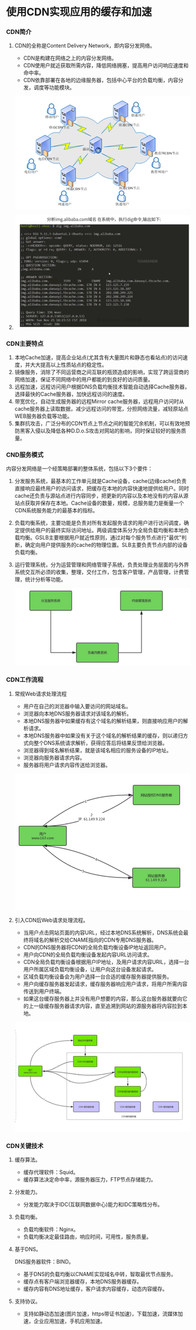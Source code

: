 # 使用CDN实现应用的缓存和加速

### CDN简介

1. CDN的全称是Content Delivery Network，即内容分发网络。

   * CDN是构建在网络之上的内容分发网络。
   * CDN使用户就近获取所需内容，降低网络拥塞，提高用户访问响应速度和命中率。
   * CDN依靠部署在各地的边缘服务器，包括中心平台的负载均衡，内容分发，调度等功能模块。

   ![image-20190630155056956](assets/image-20190630155056956.png)

   

2. ![image-20190630155243083](assets/image-20190630155243083.png)

### CDN主要特点

1. 本地Cache加速，提高企业站点(尤其含有大量图片和静态也看站点)的访问速度，并大大提高以上性质站点的稳定性。
2. 镜像服务，消除了不同运营商之间互联的瓶颈造成的影响，实现了跨运营商的网络加速，保证不同网络中的用户都能的到良好的访问质量。
3. 远程加速，远程访问用户根据DNS负载均衡技术智能自动选择Cache服务器，选择最快的Cache服务器，加快远程访问的速度。
4. 带宽优化，自动生成服务器的远程Mirror cache服务器，远程用户访问时从cache服务器上读取数据，减少远程访问的带宽，分担网络流量，减轻原站点WEB服务器负载等功能。
5. 集群抗攻击，广泛分布的CDN节点上节点之间的智能冗余机制，可以有效地预防黑客入侵以及降低各种D.D.o.S攻击对网站的影响，同时保证较好的服务质量。

### CND服务模式

内容分发网络是一个经策略部署的整体系统，包括以下3个要件：

1. 分发服务系统，最基本的工作单元就是Cache设备，cache(边缘cache)负责直接响应最终用户的访问请求，把缓存在本地的内容快速地提供给用户。同时cache还负责与源站点进行内容同步，把更新的内容以及本地没有的内容从源站点获取并保存在本地。Cache设备的数量，规模，总服务能力是衡量一个CDN系统服务能力的最基本的指标。

2. 负载均衡系统，主要功能是负责对所有发起服务请求的用户进行访问调度，确定提供给用户的最终实际访问地址。两级调度体系分为全局负载均衡和本地负载均衡。GSLB主要根据用户就近性原则，通过对每个服务节点进行"最优"判断，确定向用户提供服务的cache的物理位置。SLB主要负责节点内部的设备负载均衡。

3. 运行管理系统，分为运营管理和网络管理子系统，负责处理业务层面的与外界系统交互所必须的收集，整理，交付工作，包含客户管理，产品管理，计费管理，统计分析等功能。

   ![image-20190630160630341](assets/image-20190630160630341.png)

### CDN工作流程

1. 常规Web请求处理流程

   * 用户在自己的浏览器中输入要访问的网站域名。
   * 浏览器向本地DNS服务器请求对该域名的解析。
   * 本地DNS服务器中如果缓存有这个域名的解析结果，则直接响应用户的解析请求。
   * 本地DNS服务器中如果没有关于这个域名的解析结果的缓存，则以递归方式向整个DNS系统请求解析，获得应答后将结果反馈给浏览器。
   * 浏览器得到域名解析结果，就是该域名相应的服务设备的IP地址。
   * 浏览器向服务器请求内容。
   * 服务器将用户请求内容传送给浏览器。

   ![image-20190630161004173](assets/image-20190630161004173.png)

2. 引入CDN后Web请求处理流程。

   * 当用户点击网站页面的内容URL，经过本地DNS系统解析，DNS系统会最终将域名的解析交给CNAME指向的CDN专用DNS服务器。
   * CDN的DNS服务器将CDN的全局负载均衡设备IP地址返回用户。
   * 用户向CDN的全局负载均衡设备发起内容URL访问请求。
   * CDN全局负载均衡设备根据用户IP地址，及用户请求内容URIL，选择一台用户所属区域负载均衡设备，让用户向这台设备发起请求。
   * 区域负载均衡设备会为用户选择一台合适的缓存服务器提供服务。
   * 用户向缓存服务器发起请求，缓存服务器响应用户请求，将用户所需内容传送到用户终端。
   * 如果这台缓存服务器上并没有用户想要的内容，那么这台服务器就要向它的上一级缓存服务器请求内容，直至追溯到网站的源服务器将内容拉到本地。

   ![image-20190630161523754](assets/image-20190630161523754.png)

### CDN关键技术

1. 缓存算法。

   * 缓存代理软件：Squid。
   * 缓存算法决定命中率，源服务器压力，FTP节点存储能力。

2. 分发能力。

   * 分发能力取决于IDC(互联网数据中心)能力和IDC策略性分布。

3. 负载均衡。

   * 负载均衡软件：Nginx。
   * 负载均衡决定最佳路由，响应时间，可用性，服务质量。

4. 基于DNS。

   DNS服务器软件：BIND。

   * 基于DNS的负载均衡以CNAME实现域名中转，智取最优节点服务。
   * 缓存点有客户端浏览器缓存，本地DNS服务器缓存。
   * 缓存内容有DNS地址缓存，客户请求内容缓存，动态内容缓存。

5. 支持协议。

   * 支持如静动态加速(图片加速，https带证书加速)，下载加速，流媒体加速，企业应用加速，手机应用加速。